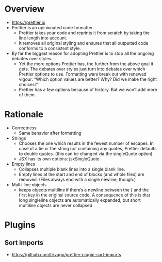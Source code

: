 # Overview

- https://prettier.io
- Prettier is an opinionated code formatter.
    + Prettier takes your code and reprints it from scratch by taking
      the line length into account.
    + It removes all original styling and ensures that all outputted
      code conforms to a consistent style.
- By far the biggest reason for adopting Prettier is to stop all the
  ongoing debates over styles.
    + Yet the more options Prettier has, the further from the above goal
      it gets. The debates over styles just turn into debates over which
      Prettier options to use. Formatting wars break out with renewed
      vigour: “Which option values are better? Why? Did we make the
      right choices?”
    + Prettier has a few options because of history. But we won’t add
      more of them.

# Rationale

- Correctness
    + Same behavior after formatting
- Strings
    + Chooses the one which results in the fewest number of escapes. In
      case of a tie or the string not containing any quotes, Prettier
      defaults to double quotes. (this can be changed via the
      singleQuote option)
    + JSX has its own options: jsxSingleQuote
- Empty lines
    + Collapses multiple blank lines into a single blank line.
    + Empty lines at the start and end of blocks (and whole files) are
      removed. (Files always end with a single newline, though.)
- Multi-line objects
    + keeps objects multiline if there’s a newline between the { and the
      first key in the original source code. A consequence of this is
      that long singleline objects are automatically expanded, but short
      multiline objects are never collapsed.

# Plugins

## Sort imports

- https://github.com/trivago/prettier-plugin-sort-imports
